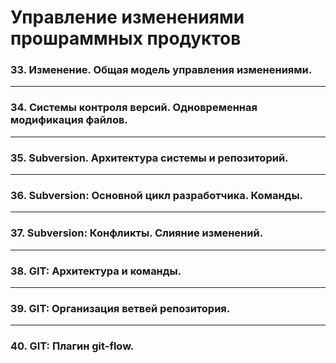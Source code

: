 # Управление изменениями прошраммных продуктов

### 33. Изменение. Общая модель управления изменениями.

---

### 34. Системы контроля версий. Одновременная модификация файлов.

---

### 35. Subversion. Архитектура системы и репозиторий.

---

### 36. Subversion: Основной цикл разработчика. Команды.

---

### 37. Subversion: Конфликты. Слияние изменений.

---

### 38. GIT: Архитектура и команды.

---

### 39. GIT: Организация ветвей репозитория.

---

### 40. GIT: Плагин git-flow.
